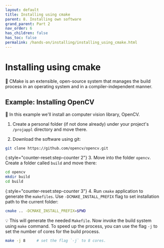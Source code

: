 ```yaml
---
layout: default
title: Installing using cmake
parent: 8. Installing own software
grand_parent: Part 2
nav_order: 6
has_children: false
has_toc: false
permalink: /hands-on/installing/installing_using_cmake.html
---
```


# Installing using cmake

💬 CMake is an extensible, open-source system that manages the build process in an operating system and in a compiler-independent manner.


## Example: Installing OpenCV

💬 In this example we'll install an computer vision library, OpenCV.

1. Create a personal folder (if not done already) under your project's `/projappl` directory and move there.

2. Download the software using git:

```bash
git clone https://github.com/opencv/opencv.git
```

{:style="counter-reset:step-counter 2"}
3. Move into the folder `opencv`. Create a folder called `build` and move there:

```bash
cd opencv
mkdir build
cd build
```

{:style="counter-reset:step-counter 3"}
4. Run `cmake` application to generate the `makefiles`. Use `-DCMAKE_INSTALL_PREFIX` flag to set installation path to the current folder:

```bash
cmake .. -DCMAKE_INSTALL_PREFIX=$PWD
```

💡 This will generate the needed `Makefile`. Now invoke the build system using `make` command. To speed up the process, you can use the flag `-j` to set the number of cores for the build process.

```bash
make -j 8     # set the flag `-j` to 8 cores. 
```
